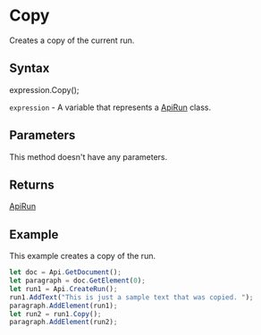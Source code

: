 # Copy

Creates a copy of the current run.

## Syntax

expression.Copy();

`expression` - A variable that represents a [ApiRun](../ApiRun.md) class.

## Parameters

This method doesn't have any parameters.

## Returns

[ApiRun](../../ApiRun/ApiRun.md)

## Example

This example creates a copy of the run.

```javascript
let doc = Api.GetDocument();
let paragraph = doc.GetElement(0);
let run1 = Api.CreateRun();
run1.AddText("This is just a sample text that was copied. ");
paragraph.AddElement(run1);
let run2 = run1.Copy();
paragraph.AddElement(run2);
```
